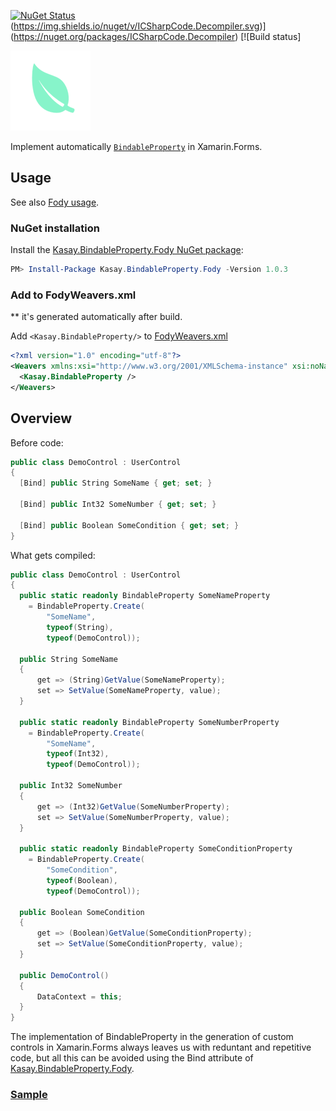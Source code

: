 [![NuGet Status](http://img.shields.io/nuget/v/Kasay.BindableProperty.Fody.svg?style=flat&max-age=86400)](https://www.nuget.org/packages/Kasay.BindableProperty.Fody/)
(https://img.shields.io/nuget/v/ICSharpCode.Decompiler.svg)](https://nuget.org/packages/ICSharpCode.Decompiler) [![Build status]

![Icon](https://raw.githubusercontent.com/robinzevallos/Kasay.BindableProperty.Fody/master/kasay_icon.png)

Implement automatically [`BindableProperty`](https://docs.microsoft.com/en-us/xamarin/xamarin-forms/xaml/bindable-properties) in Xamarin.Forms.

## Usage

See also [Fody usage](https://github.com/Fody/Fody#usage).

### NuGet installation

Install the [Kasay.BindableProperty.Fody NuGet package](https://www.nuget.org/packages/Kasay.BindableProperty.Fody/):

```powershell
PM> Install-Package Kasay.BindableProperty.Fody -Version 1.0.3	
```

### Add to FodyWeavers.xml
** it's generated automatically after build.

Add `<Kasay.BindableProperty/>` to [FodyWeavers.xml](https://github.com/Fody/Fody#add-fodyweaversxml)

```xml
<?xml version="1.0" encoding="utf-8"?>
<Weavers xmlns:xsi="http://www.w3.org/2001/XMLSchema-instance" xsi:noNamespaceSchemaLocation="FodyWeavers.xsd">
  <Kasay.BindableProperty />
</Weavers>
```

## Overview

Before code:

```csharp
public class DemoControl : UserControl
{
  [Bind] public String SomeName { get; set; }

  [Bind] public Int32 SomeNumber { get; set; }

  [Bind] public Boolean SomeCondition { get; set; }
}
```

What gets compiled:

```csharp
public class DemoControl : UserControl
{
  public static readonly BindableProperty SomeNameProperty
    = BindableProperty.Create(
        "SomeName",
        typeof(String),
        typeof(DemoControl));

  public String SomeName
  {
      get => (String)GetValue(SomeNameProperty);
      set => SetValue(SomeNameProperty, value);
  }
  
  public static readonly BindableProperty SomeNumberProperty
    = BindableProperty.Create(
        "SomeName",
        typeof(Int32),
        typeof(DemoControl));

  public Int32 SomeNumber
  {
      get => (Int32)GetValue(SomeNumberProperty);
      set => SetValue(SomeNumberProperty, value);
  }
    
  public static readonly BindableProperty SomeConditionProperty
    = BindableProperty.Create(
        "SomeCondition",
        typeof(Boolean),
        typeof(DemoControl));

  public Boolean SomeCondition
  {
      get => (Boolean)GetValue(SomeConditionProperty);
      set => SetValue(SomeConditionProperty, value);
  }

  public DemoControl()
  {
      DataContext = this;
  }
}
```
The implementation of BindableProperty in the generation of custom controls in Xamarin.Forms always leaves us with reduntant and repetitive code, but all this can be avoided using the Bind attribute of [Kasay.BindableProperty.Fody](https://www.nuget.org/packages/Kasay.BindableProperty.Fody/).

### [Sample](https://github.com/robinzevallos/Sample.BindableProperty)
